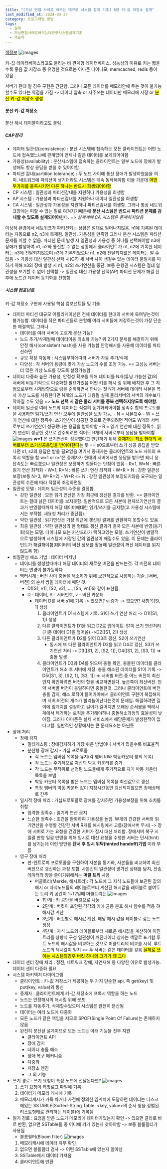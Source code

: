 ```yaml
---
title: "[가상 면접 사례로 배우는 대규모 시스템 설계 기초] 6장 키-값 저장소 설계"
last_modified_at: 2024-03-27
category: 프로그래밍 방법
tags:
  - 설계
  - 가상면접사례로배우는대규모시스템설계기초
  - 책요약
---
```


[책정보](https://m.yes24.com/Goods/Detail/102819435)
![images](/assets/images/대규모/IMG-20240910172136.png)

키-값 데이터베이스라고도 불리는 비 관계형 데이터베이스. 성능상의 이유로 키는 짧을 수록 좋음
값 저장소 중 유명한 것으로는 아마존 다이나모, memcached, redis 등이 있음

서버가 한대 일 경우 구현은 간단함. 그러나 모든 데이터를 메모리안에 두는 것이 불가능할수도 있다는 약점을 가짐 -> 데이터 압축 or 자주쓰는 데이터만 메모리에 저장 or <mark class="hltr-cyan">분산 키-값 저장소 생성</mark>

#### 분산 키-값 저장소
분산 해시 테이블이라고도 불림
##### CAP정리
- 데이터 일관성(consistency) : 분산 시스템에 접속하는 모든 클라이언트는 어떤 노드에 접속했느냐에 관계없이 언제나 같은 데이터를 보게되어야함
- 가용성(availability) : 분산시스템에 접속하는 클라이언트는 일부 노드에 장애가 발생해도 항상 응답을 받을 수 있어야함
- 파티션 감내(partition tolerance) : 두 노드 사이에 통신 장애가 발생하였음을 의미. 네트워크에 파티션이 생기더라도 시스템은 계속 동작해야함
이들 가운데 <mark class="hltr-cyan">어떤 두가지를 충족시키면 다른 하나는 반드시 희생되어야함</mark>
- CP 시스템 : 일관성과 파티션감내를 지원하나 가용성을 희생함
- AP 시스템 : 가용성과 파티션감내를 지원하나 데이터 일관성을 희생함
- CA 시스템 : 일관성과 가용성을 지원하나 파티션감내를 희생함. 그러나 통상 네트워크장애는 피할 수 없는 일로 여겨지기때문에 **분산 시스템은 반드시 파티션 문제를 감내할 수 있도록 설계되어야**한다. => *실세계에 CA 시스템은 존재하지않음*

이상적 환경에서 네트워크가 파티션되는 상황은 절대로 일어나지않음. n1에 기록된 데이터는 자동으로 n2, n3에 복제됨. 일관성, 가용성을 만족함
그러나 분산 시스템은 파티션 문제를 피할 수 없음. 파티션 문제 발생 시 일관성과 가용성 중 하나를 선택해야함
n3에 장애가 발생하여 n1, n2와 통신할 수 없는 상황에서 클라이언트가 n1, n2에 기록한 데이터는 n3에 전달되지않으며 n3에 기록되었으나 n1, n2에 전달되지않은 데이터는 알 수 없음
-> 가용성 대신 일관성 선택 시(CP)
	세 서버 사이 생길수 있는 데이터 불일치를 피하기 위해 n3의 장애 발생 시 n1, n2의 쓰기연산을 중단. 보통 은행권 시스템은 절대 일관성을 포기할 수 없어 선택함
-> 일관성 대신 가용성 선택(AP)
	파티션 문제가 해결 된 후에 노드간 데이터 동기화를 진행함
##### 시스템 컴포넌트
키-값 저장소 구현에 사용될 핵심 컴포넌트들 및 기술
- 데이터 파티션
	대규모 어플리케이션은 전체 데이터를 한대의 서버에 욱여넣는것이 불가능함. 데이터를 작은 파티션들로 분할해 여러 서버들에 저장하는것이 가장 단순한 해결책임. 그러나
	- 데이터를 여러 서버에 고르게 분산 가능?
	- 노드 추가/삭제될때 데이터이동 최소화 가능?
	위 2가지 문제를 해결하기 위해 안정 해시(consistent hash)를 사용 가능함
	안정해시를 사용해 데이터를 파티션하면 
	- 규모 확장 자동화 : 시스템부하에따라 서버가 자동 추가/삭제
	- 다양성 : 각 서버의 용량에 맞게 가상 노드의 수를 조정 가능. == 고성능 서버는 더 많은 가상 노드를 갖도록 설정가능함
- 데이터 다중화
	높은 가용성, 안정성 확보를 위해 데이터를 N개(튜닝 가능한 값)의 서버에 비동기적으로 다중화할 필요가있음
	어떤 키를 해시 링 위에 배치한 후 그 지점으로부터 시계방향으로 링을 순회하면서 만나는 첫 N개 서버에 데이터 사본을 복사
	가상 노드를 사용한다면 N개의 노드가 대응될 실제 물리서버의 서버의 개수보다 작아질 수도 있음
	=> **노드 선택 시 같은 물리 서버를 중복 선택하지않도록 해야함.**
- 데이터 일관성
	여러 노드의 데이터는 적절히 동기화되어야함
	정족수 합의 프로토콜을 사용하면 읽기/쓰기 연산 모두에 일관성을 보장 가능.
		- N = 사본갯수
		- W = 쓰기 연산에 대한 정족수. 쓰기연산이 성공한 것으로 간주되려면 적어도 W개의 서버로부터 쓰기연산이 성공했다는 응답을 받아야함
		- R = 읽기 연산에 대한 정족수. 읽기 연산이 성공한 것으로 간주되려면 적어도 R개의 서버로부터 응답을 받아야함
		![images](/assets/images/book/2024-03-23.11.44.43.png)
		**w=1** 은 쓰기연산이 성공했다고 판단하기 위해 <mark class="hltr-cyan">중재자는 최소 한대의 서버로부터 쓰기성공응답을 받아야한다</mark>는 뜻 == s0으로부터 쓰기 성공 응답을 받았다면 s1, s2의 응답은 받을 필요없음
		여기서 중재자는 클라이언트와 노드 사이의 프록시 역할을 함
		w=1 or r=1은 중재자가 한대의 서버에서만 응답을 받으면 되니 응답속도는 빠르겠으나 일관성은 보장하기 힘들다는 단점이 있음
		- R=1, W=N : 빠른 읽기 연산 최적화
		- W=1, R=N : 빠른 쓰기 연산 최적화
		- W+R > N : 강한 일관성 보장(보통 N=3, W=R=2)
		- W+R <= N : 강한 일관성이 보장되지않음
		요구되는 일관성의 수준에 따라 적절히 조정하면됨
- 일관성 모델 : 데이터 일관성의 수준을 결정함.
	- 강한 일관성 : 모든 읽기 연산은 가장 최근에 갱신된 결과를 반환. == 클라이언트는 절대 낡은 데이터를 보지못함. 일반적으로 모든 사본에 현재쓰기연산의 결과가 반영될때까지 해당 데이터에대한 읽기/쓰기를 금지함(고 가용성 시스템에서는 부적합. 새요청 처리가 중단됨)
	- 약한 일관성 : 읽기연산은 가장 최근에 갱신된 결과를 반환하지 못할수도 있음
	- 최종 일관성 : 약한 일관성의 한 형태로 갱신 결과가 결국 모든 사본에 반영(동기화)되는 모델. 다이나모 또는 카산드라가 택하고있는 모델. 
		  쓰기연산이 병렬적으로 발생하며 시스템에 저장된 값의 일관성이 깨질수도 있음. 이 문제는 클라이언트가 해결해야함(데이터의 버전 정보를 활용해 일관성이 깨진 데이터를 읽지않도록 함)
- 비일관성 해소 기법 : 데이터 버저닝
	- 데이터를 생성할때마다 해당 데이터의 새로운 버전을 만드는것. 각 버전의 데이터는 변경이 불가능하다
	- 백터시계 : 버전 사이 충돌을 해소히가 위해 보편적으로 사용하는 기술. [서버, 버전] 의 순서 쌍을 데이터에 매단 것. 
		- D([S1, v1], [S2, v2], ..., [Sn, vn])와 같이 표현됨. 
		- D - 데이터, S - 서버번호, v - 버전 카운터
			- 데이터 D를 서버 s1에 기록
				  -> 있으면? vi 증가
				  -> 없으면? 새항목[Si, 1] 생성
			  1. 클라이언트가 D1시스템에 기록. S1이 쓰기 연산 처리
					-> D1([S1, 1]) 생성
			  2. 다른 클라이언트가 D1을 읽고 D2로 업데이트. S1이 쓰기 연산처리(기존 데이터 D1을 덮어씀)
					->D2([S1, 2]) 생성
			  3. 다른 클라이언트가 D2를 읽어 D3로 갱신, S2이 쓰기연산 
			     + 동시에 또 다른 클라이언트가 D2를 읽고 D4로 갱신, S3가 쓰기연산 처리
				  -> D3([S1, 2], [S2, 1]), D4([S1, 2], [S3, 1]) => 충돌 발생
			  4. 클라이언트가 D3과 D4를 읽으며 충돌 확인, 충돌된 데이터를 클라이언트가 해소 후 서버에 저장. 충돌 해소된 데이터를 S1이 기록
				  -> D5([S1, 3], [S2, 1], [S3, 1])
				=> 서버별 버전 중 어느 버전이 최신인지 확인하려면 버전의 합을 비교하면된다. 높은쪽이 최신버전. 만약 서버별 버전이 동일하다면 충돌한것.
				그러나 클라이언트에 버전 충돌 감지, 해소 로직이 들어가야해서 클라이언트 구현이 복잡해지며 서버:버전의 개수가 빨리늘어난다는것이 문제임. 해결하려면 길이에 임계치를 설정하고 길이가 길어지면 오래된 순서쌍을 백테시계에서 제거하는 로직을 추가해야하나 충돌해소과정의 효율성이 낮아짐. 
				그러나 아마존은 실제 서비스에서 해당문제가 발생한적이 없다고함. 일반적인 상황에서는 큰 문제요소는 아닌듯
 - 장애 처리
	 - 장애 감지 
		 - 멀티캐스팅 : 장애감지하기 가장 쉬운 방법이나 서버가 많을수록 비효율적
		 - 분산형 장애 감지 - 가십 프로토콜 
			 - 각 노드는 멤버십 목록을 유지(각 멤버 Id와 박동카운터 쌍의 목록)
			 - 각 노드는 주기적으로 자신의 박동 카운터를 증가
			 - 각 노드는 무작위로 선정된 노드들에게 주기적으로 자기 박동 카운터 목록을 보냄
			 - 박동 카운터 목록을 받은 노드는 멤버십 목록을 최신값으로 갱신
			 - 특정 멤버의 박동 카운터 값이 지정시간동안 갱신되지않으면 장애상태로 간주
	 - 일시적 장애 처리 : 가십프로토콜로 장애를 감지하면 가용성보장을 위해 조치를 취함
		 - 엄격한 정족수 : 읽기와 연산 금지
		 - 느슨한 정족수 : 조건을 완화하여 가용성을 높임. W개의 건강한 서버와 읽기연산을 수행할 건강한 서버 R개를 해시링에서 고름(장애서버 무시) -> 장애 서버로 가는 요청을 건강한 서버가 잠시 대신 처리함. 장애서버 복구 시 일괄 반영
		   일괄 반영을 위해 임시로 대신 요청을 수행한 서버는 단서(hint)를 남기는데 이런 방안을 **단서 후 임시 위탁(hinted handoff)기법** 이라 부름
   - 영구 장애 처리
	   - 반-엔트로피 프로토콜을 구현하여 사본을 동기화, 사본들을 비교하여 최신버전으로 갱신하는 과정 포함. 사본간의 일관성이 망가진 상태를 탐지, 전송 데이터의 양을 줄이기위해서는 **머클 트리** 사용
		   - 머클트리(Merkle, 해시트리): 각 노드에 그 자식 노드들에 보관된 값의 해시 or 자식노드들의 레이블로부터 계산된 해시값을 레이블로 붙여두는 트리
		     키 공간이 1~12일때 머클트리는
				![images](/assets/images/book/2024-03-23.16.55.40.png)
				- 1단계 : 키 공단을 버킷으로 나눔
				- 2단계 : 버킷이 포함된 각각의 키에 균등 분호 해시 함수를 적용 햐 해시값 계산
				- 3단계 : 버킷별로 해시값 계산, 해당 해시 값을 레이블로 갖는 노드 생성
				- 4단계 : 자식 노드의 레이블로부터 새로운 해시값을 계산하여 이진트리를 상향식 구성
				일관성이 깨진데이터 상자는 색깔로 표기함
				루트 노드의 해시값을 비교하는 것으로 머클트리의 비교를 시작. 루트노드의 해시값이 일치 == 두 서버는 같은 데이터를 갖음
				<mark class="hltr-cyan">실제로 쓰이는 시스템의경우 버킷 하나의 크기가 꽤 크다</mark>
- 데이터 센터 장애 처리 : 정전, 네트워크 장애, 자연재해 등 다양한 이유로 발생가능. 데이터 센터 다중화 필요
- 시스템 아키텍처 다이어그램
	- 클라이언트 :  키-값 저장소가 제공하는 두 가지 단순한 api, 즉 get(key) 및 put(key, value)와 통신
	- 중재자 : 클라이언트에게 키-값 저장소에 프록시 역할을 하는 노드
	- 노드는 안정해시의 해시링 위에 분포
	- 노드를 자동추가, 삭제할수있으며 시스템은 완전히 분산됨
	- 데이터는 여러 노드에 다중화
	- 모든 노드가 같은 책임을 지므로 SPOF(Single Point Of Failure)는 존재하지않음
	- 완전히 분산된 설계이므로 모든 노드는 아래 기능을 전부 지원
		- 클라이언트 API
		- 장애 감지
		- 데이터 충돌 해소
		- 장애 복구 메커니즘
		- 다중화
		- 저장소 엔진
		- 그 외 기능
- 쓰기 경로 : 쓰기 요청이 특정 노드에 전달된다면?
	![images](/assets/images/book/2024-03-23.17.40.09.png)
	1. 쓰기 요청이 커밋로그 파일에 기록
	2. 데이터가 메모리 캐시에 기록
	3. 메모리캐시가 가득 차거나 사전에 정의한 임계치에 도달하면 데이터는 디스크에있는 SSTABLE(Sorted-String Table. <key, value>의 순서 쌍을 정렬된 리스트형태로 관리하는 테이블)에 기록됨
- 읽기 경로 : 요청을 받은 노드가 메모리에 데이터가있는지 확인 -> 있으면 클라로 바로 반환, 없으면 SSTable들 중 어디에 키가 있는지 찾아야함 -> 보통 블룸필터가 사용됨
	- 블룸필터(Bloom filter)
	![images](/assets/images/book/2024-03-23.17.48.41.png)
	1. 메모리캐시에 데이터 유무 확인
	2. 없으면 블룸필터 검사 -> 어떤 SSTable에 있는지 알아냄
	3. SSTable에서 데이터 가져옴
	4. 클라이언트에 반환